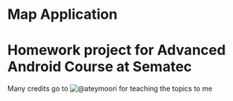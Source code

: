 # Map Application 

# Homework project for Advanced Android Course at Sematec  
Many credits go to ![@ateymoori](https://github.com/ateymoori) for teaching the topics to me

